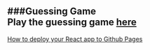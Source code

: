 ###Guessing Game     
Play the guessing game [here](https://sunsplat.github.io/react-guessing-game/)
---
[How to deploy your React app to Github Pages](https://medium.freecodecamp.org/surge-vs-github-pages-deploying-a-create-react-app-project-c0ecbf317089)
